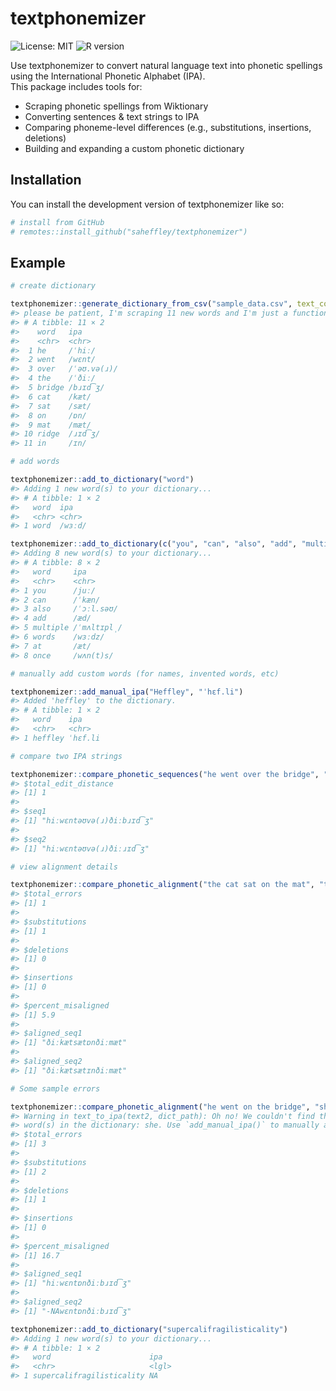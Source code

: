 
<!-- README.md is generated from README.Rmd. Please edit that file -->

# textphonemizer

<!-- badges: start -->

![License: MIT](https://img.shields.io/badge/license-MIT-blue.svg) ![R
version](https://img.shields.io/badge/R-4.0%2B-success)
<!-- badges: end -->

Use textphonemizer to convert natural language text into phonetic
spellings using the International Phonetic Alphabet (IPA).  
This package includes tools for:

- Scraping phonetic spellings from Wiktionary
- Converting sentences & text strings to IPA
- Comparing phoneme-level differences (e.g., substitutions, insertions,
  deletions)
- Building and expanding a custom phonetic dictionary

## Installation

You can install the development version of textphonemizer like so:

``` r
# install from GitHub
# remotes::install_github("saheffley/textphonemizer")
```

## Example

``` r
# create dictionary

textphonemizer::generate_dictionary_from_csv("sample_data.csv", text_columns = c("auto_transcript", "manual_transcript"))
#> please be patient, I'm scraping 11 new words and I'm just a function
#> # A tibble: 11 × 2
#>    word   ipa        
#>    <chr>  <chr>      
#>  1 he     /ˈhiː/     
#>  2 went   /wɛnt/     
#>  3 over   /ˈəʊ.və(ɹ)/
#>  4 the    /ˈðiː/     
#>  5 bridge /bɹɪd͡ʒ/    
#>  6 cat    /kæt/      
#>  7 sat    /sæt/      
#>  8 on     /ɒn/       
#>  9 mat    /mæt/      
#> 10 ridge  /ɹɪd͡ʒ/     
#> 11 in     /ɪn/
```

``` r
# add words

textphonemizer::add_to_dictionary("word")
#> Adding 1 new word(s) to your dictionary...
#> # A tibble: 1 × 2
#>   word  ipa   
#>   <chr> <chr> 
#> 1 word  /wɜːd/
```

``` r
textphonemizer::add_to_dictionary(c("you", "can", "also", "add", "multiple", "words", "at", "once"))
#> Adding 8 new word(s) to your dictionary...
#> # A tibble: 8 × 2
#>   word     ipa       
#>   <chr>    <chr>     
#> 1 you      /juː/     
#> 2 can      /ˈkæn/    
#> 3 also     /ˈɔːl.səʊ/
#> 4 add      /æd/      
#> 5 multiple /ˈmʌltɪpl̩/
#> 6 words    /wɜːdz/   
#> 7 at       /æt/      
#> 8 once     /wʌn(t)s/
```

``` r
# manually add custom words (for names, invented words, etc)

textphonemizer::add_manual_ipa("Heffley", "ˈhɛf.li")
#> Added 'heffley' to the dictionary.
#> # A tibble: 1 × 2
#>   word    ipa    
#>   <chr>   <chr>  
#> 1 heffley ˈhɛf.li
```

``` r
# compare two IPA strings

textphonemizer::compare_phonetic_sequences("he went over the bridge", "he went over the ridge")
#> $total_edit_distance
#> [1] 1
#> 
#> $seq1
#> [1] "hiːwɛntəʊvə(ɹ)ðiːbɹɪd͡ʒ"
#> 
#> $seq2
#> [1] "hiːwɛntəʊvə(ɹ)ðiːɹɪd͡ʒ"
```

``` r
# view alignment details

textphonemizer::compare_phonetic_alignment("the cat sat on the mat", "the cat sat in the mat")
#> $total_errors
#> [1] 1
#> 
#> $substitutions
#> [1] 1
#> 
#> $deletions
#> [1] 0
#> 
#> $insertions
#> [1] 0
#> 
#> $percent_misaligned
#> [1] 5.9
#> 
#> $aligned_seq1
#> [1] "ðiːkætsætɒnðiːmæt"
#> 
#> $aligned_seq2
#> [1] "ðiːkætsætɪnðiːmæt"
```

``` r
# Some sample errors

textphonemizer::compare_phonetic_alignment("he went on the bridge", "she went on the bridge")
#> Warning in text_to_ipa(text2, dict_path): Oh no! We couldn't find the following
#> word(s) in the dictionary: she. Use `add_manual_ipa()` to manually add them.
#> $total_errors
#> [1] 3
#> 
#> $substitutions
#> [1] 2
#> 
#> $deletions
#> [1] 1
#> 
#> $insertions
#> [1] 0
#> 
#> $percent_misaligned
#> [1] 16.7
#> 
#> $aligned_seq1
#> [1] "hiːwɛntɒnðiːbɹɪd͡ʒ"
#> 
#> $aligned_seq2
#> [1] "-NAwɛntɒnðiːbɹɪd͡ʒ"
```

``` r
textphonemizer::add_to_dictionary("supercalifragilisticality")
#> Adding 1 new word(s) to your dictionary...
#> # A tibble: 1 × 2
#>   word                      ipa  
#>   <chr>                     <lgl>
#> 1 supercalifragilisticality NA
```

